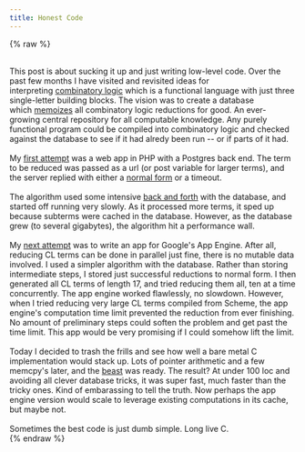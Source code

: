 ```yaml
---
title: Honest Code
---
```


{% raw %}
<div class="css-full-post-content js-full-post-content">
<br />This post is about sucking it up and just writing low-level code. Over the past few months I have visited and revisited ideas for interpreting&nbsp;<a href="http://en.wikipedia.org/wiki/Combinatory_logic">combinatory logic</a>&nbsp;which is a functional language with just three single-letter building blocks. The vision was to create a database which&nbsp;<a href="http://en.wikipedia.org/wiki/Memoize">memoizes</a>&nbsp;all combinatory logic reductions for good. An ever-growing central repository for all computable knowledge. Any purely functional program could be compiled into combinatory logic and checked against the database to see if it had alredy been run -- or if parts of it had.<br /><br />My&nbsp;<a href="https://github.com/begriffs/clache/tree/feature/php">first attempt</a>&nbsp;was a web app in PHP with a Postgres back end. The term to be reduced was passed as a url (or post variable for larger terms), and the server replied with either a&nbsp;<a href="http://bit.ly/syy6dB">normal form</a>&nbsp;or a timeout.<br /><br />The algorithm used some intensive&nbsp;<a href="http://code.google.com/p/clache/wiki/ReductionStrategy">back and forth</a>&nbsp;with the database, and started off running very slowly. As it processed more terms, it sped up because subterms were cached in the database. However, as the database grew (to several gigabytes), the algorithm hit a performance wall.<br /><br />My&nbsp;<a href="https://github.com/begriffs/clache">next attempt</a>&nbsp;was to write an app for Google's App Engine. After all, reducing CL terms can be done in parallel just fine, there is no mutable data involved. I used a simpler algorithm with the database. Rather than storing intermediate steps, I stored just successful reductions to normal form. I then generated all CL terms of length 17, and tried reducing them all, ten at a time concurrently. The app engine worked flawlessly, no slowdown. However, when I tried reducing very large CL terms compiled from Scheme, the app engine's computation time limit prevented the reduction from ever finishing. No amount of preliminary steps could soften the problem and get past the time limit. This app would be very promising if I could somehow lift the limit.<br /><br />Today I decided to trash the frills and see how well a bare metal C implementation would stack up. Lots of pointer arithmetic and a few memcpy's later, and the&nbsp;<a href="https://github.com/begriffs/clache/tree/feature/c">beast</a>&nbsp;was ready. The result? At under 100 loc and avoiding all clever database tricks, it was super fast, much faster than the tricky ones. Kind of embarassing to tell the truth. Now perhaps the app engine version would scale to leverage existing computations in its cache, but maybe not.<br /><br />Sometimes the best code is just dumb simple. Long live C.
</div>
{% endraw %}
